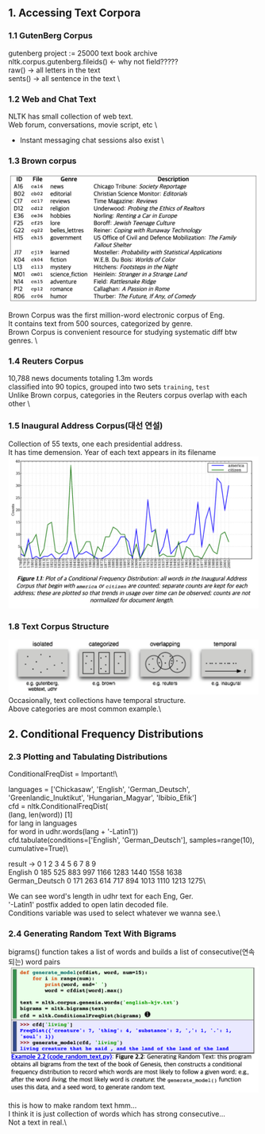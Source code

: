 ## 1. Accessing Text Corpora

### 1.1 GutenBerg Corpus
gutenberg project := 25000 text book archive \
nltk.corpus.gutenberg.fileids() <- why not field????? \
raw() -> all letters in the text \
sents() -> all sentence in the text \

### 1.2 Web and Chat Text
NLTK has small collection of web text. \
Web forum, conversations, movie script, etc \
* Instant messaging chat sessions also exist \

### 1.3 Brown corpus
![Image of Table](./Table1.png)

Brown Corpus was the first million-word electronic corpus of Eng.\
It contains text from 500 sources, categorized by genre. \
Brown Corpus is convenient resource for studying systematic diff btw genres. \

### 1.4 Reuters Corpus 
10,788 news documents totaling 1.3m words \
classified into 90 topics, grouped into two sets `training`, `test` \
Unlike Brown corpus, categories in the Reuters corpus overlap with each other \

### 1.5 Inaugural Address Corpus(대선 연설)
Collection of 55 texts, one each presidential address. \
It has time demension. Year of each text appears in its filename \
![inaugural address dist](./fig1_1.png)

### 1.8 Text Corpus Structure
![structure](./fig1_3.png)
Occasionally, text collections have temporal structure. \
Above categories are most common example.\

## 2. Conditional Frequency Distributions
### 2.3 Plotting and Tabulating Distributions

ConditionalFreqDist = Important!\

languages = ['Chickasaw', 'English', 'German_Deutsch', 'Greenlandic_Inuktikut', 'Hungarian_Magyar', 'Ibibio_Efik']\
cfd = nltk.ConditionalFreqDist(\
            (lang, len(word)) [1]\
            for lang in languages\
            for word in udhr.words(lang + '-Latin1'))\
cfd.tabulate(conditions=['English', 'German_Deutsch'], samples=range(10), cumulative=True)\

result ->
                  0    1    2    3    4    5    6    7    8    9\
       English    0  185  525  883  997 1166 1283 1440 1558 1638\
German_Deutsch    0  171  263  614  717  894 1013 1110 1213 1275\

We can see word's length in udhr text for each Eng, Ger.\
'-Latin1' postfix added to open latin decoded file.\
Conditions variable was used to select whatever we wanna see.\

### 2.4 Generating Random Text With Bigrams
bigrams() function takes a list of words and builds a list of consecutive(연속되는) word pairs\
![random text](./ex2_2.png)

this is how to make random text hmm...\
I think it is just collection of words which has strong consecutive...\
Not a text in real.\